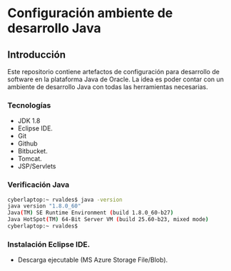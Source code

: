 # Configuración ambiente de desarrollo Java

## Introducción

Este repositorio contiene artefactos de configuración para desarrollo de software 
en la plataforma Java de Oracle. La idea es poder contar con un ambiente de desarrollo
Java con todas las herramientas necesarias.

### Tecnologías

* JDK 1.8 
* Eclipse IDE.
* Git
* Github 
* Bitbucket.
* Tomcat.
* JSP/Servlets

### Verificación Java

```bash
cyberlaptop:~ rvaldes$ java -version
java version "1.8.0_60"
Java(TM) SE Runtime Environment (build 1.8.0_60-b27)
Java HotSpot(TM) 64-Bit Server VM (build 25.60-b23, mixed mode)
cyberlaptop:~ rvaldes$
```


### Instalación Eclipse IDE.

- Descarga ejecutable (MS Azure Storage File/Blob).

